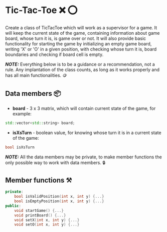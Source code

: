 # Tic-Tac-Toe :x: :o:
Create a class of TicTacToe which will work as a supervisor for a game.
It will keep the current state of the game,
containing information about game board, whose turn it is, is game over or not.
It will also provide basic functionality for starting the game by initializing an empty game board,
writing 'X' or 'O' in a given position, with checking whose turn it is,
board boundaries and checking if board cell is empty.

***NOTE:*** Everything below is to be a guidance or a recommendation, not a rule.
Any implantation of the class counts, as long as it works properly and has all main functionalities. :coin:

## Data members :package:
* **board** - 3 x 3 matrix, which will contain current state of the game, for example:
```c++
std::vector<std::string> board;
```
* **isXsTurn** - boolean value, for knowing whose turn it is in a current state of the game:
```c++
bool isXsTurn
```
***NOTE:*** All the data members may be private,
to make member functions the only possible way to work with data members. :lock:

## Member functions :hammer_and_pick:
```c++
private:
    bool isValidPosition(int x, int y) {...}
    bool isEmptyPosition(int x, int y) {...}
public:
    void startGame() {...}
    void printBoard() {...}
    void setX(int x, int y) {...}
    void setO(int x, int y) {...}
```
